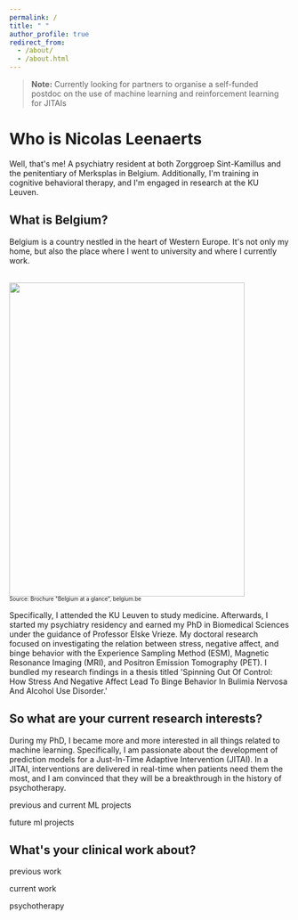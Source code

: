 ```yaml
---
permalink: /
title: " "
author_profile: true
redirect_from:
  - /about/
  - /about.html
---
```


> **Note:** Currently looking for partners to organise a self-funded postdoc on the use of machine learning and reinforcement learning for JITAIs

# Who is Nicolas Leenaerts

Well, that's me! A psychiatry resident at both Zorggroep Sint-Kamillus and the penitentiary of Merksplas in Belgium. Additionally, I'm training in cognitive behavioral therapy, and I'm engaged in research at the KU Leuven.

## What is Belgium?
Belgium is a country nestled in the heart of Western Europe. It's not only my home, but also the place where I went to university and where I currently work.

<br/><img src='/images/Belgium.png' width="423" height="564">
<br/><sup><sub>Source: Brochure "Belgium at a glance", belgium.be</sub></sup>

Specifically, I attended the KU Leuven to study medicine. Afterwards, I started my psychiatry residency and earned my PhD in Biomedical Sciences under the guidance of Professor Elske Vrieze. My doctoral research focused on investigating the relation between stress, negative affect, and binge behavior with the Experience Sampling Method (ESM), Magnetic Resonance Imaging (MRI), and Positron Emission Tomography (PET). I bundled my research findings in a thesis titled 'Spinning Out Of Control: How Stress And Negative Affect Lead To Binge Behavior In Bulimia Nervosa And Alcohol Use Disorder.'

## So what are your current research interests?

During my PhD, I became more and more interested in all things related to machine learning. Specifically, I am passionate about the development of prediction models for a Just-In-Time Adaptive Intervention (JITAI). In a JITAI, interventions are delivered in  real-time when patients need them the most, and I am convinced that they will be a breakthrough in the history of psychotherapy.

previous and current ML projects

future ml projects

## What's your clinical work about?

previous work

current work

psychotherapy
